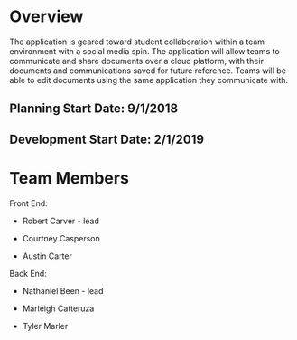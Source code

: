 # Overview
The application is geared toward student collaboration within a team environment with a social media spin. The application will allow teams to communicate and share documents over a cloud platform, with their documents and communications saved for future reference. Teams will be able to edit documents using the same application they communicate with.  

## Planning Start Date: 9/1/2018
## Development Start Date: 2/1/2019

# Team Members
Front End:

- Robert Carver - lead

- Courtney Casperson

- Austin Carter
  
Back End: 

- Nathaniel Been - lead

- Marleigh Catteruza

- Tyler Marler

